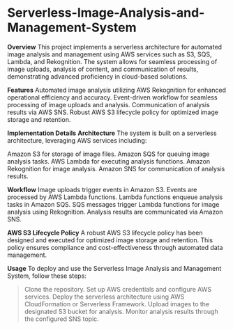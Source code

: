 # Serverless-Image-Analysis-and-Management-System

**Overview**
This project implements a serverless architecture for automated image analysis and management using AWS services such as S3, SQS, Lambda, and Rekognition. The system allows for seamless processing of image uploads, analysis of content, and communication of results, demonstrating advanced proficiency in cloud-based solutions.

**Features**
Automated image analysis utilizing AWS Rekognition for enhanced operational efficiency and accuracy.
Event-driven workflow for seamless processing of image uploads and analysis.
Communication of analysis results via AWS SNS.
Robust AWS S3 lifecycle policy for optimized image storage and retention.

**Implementation Details**
**Architecture**
The system is built on a serverless architecture, leveraging AWS services including:

Amazon S3 for storage of image files.
Amazon SQS for queuing image analysis tasks.
AWS Lambda for executing analysis functions.
Amazon Rekognition for image analysis.
Amazon SNS for communication of analysis results.

**Workflow**
Image uploads trigger events in Amazon S3.
Events are processed by AWS Lambda functions.
Lambda functions enqueue analysis tasks in Amazon SQS.
SQS messages trigger Lambda functions for image analysis using Rekognition.
Analysis results are communicated via Amazon SNS.

**AWS S3 Lifecycle Policy**
A robust AWS S3 lifecycle policy has been designed and executed for optimized image storage and retention. This policy ensures compliance and cost-effectiveness through automated data management.

**Usage**
To deploy and use the Serverless Image Analysis and Management System, follow these steps:

> Clone the repository.
> Set up AWS credentials and configure AWS services.
> Deploy the serverless architecture using AWS CloudFormation or Serverless Framework.
> Upload images to the designated S3 bucket for analysis.
> Monitor analysis results through the configured SNS topic.
